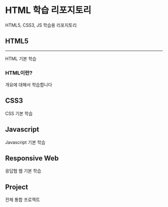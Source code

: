 # HTML 학습 리포지토리
HTML5, CSS3, JS 학습용 리포지토리

## HTML5
-------
HTML 기본 학습

### HTML이란?
개요에 대해서 학습합니다

## CSS3
CSS 기본 학습

## Javascript
Javascript 기본 학습

## Responsive Web
응답협 웹 기본 학습

## Project
전체 통합 프로젝트

